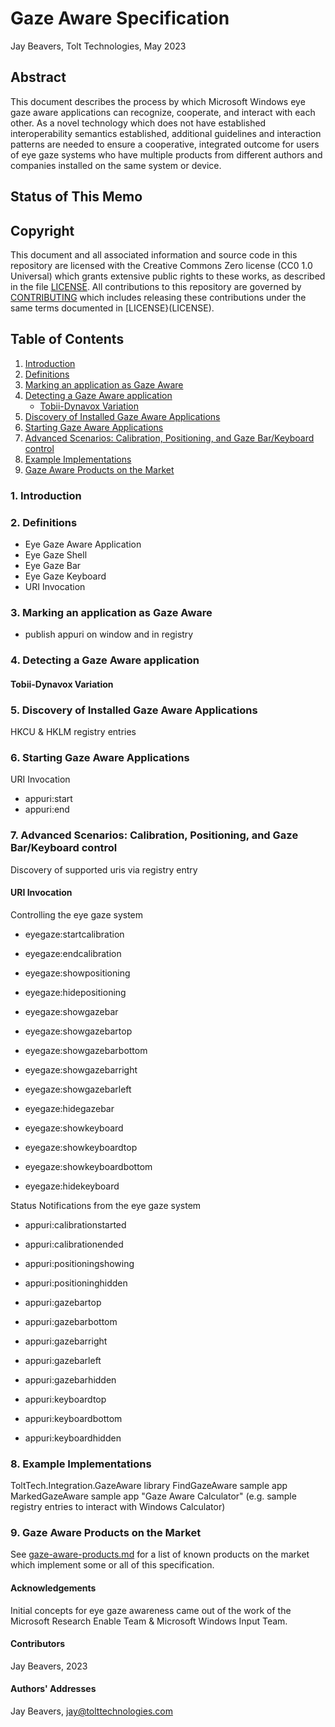 # Gaze Aware Specification

Jay Beavers, Tolt Technologies, May 2023

## Abstract

This document describes the process by which Microsoft Windows eye gaze aware applications can recognize, cooperate, and interact with each other.  As a novel technology which does not have established interoperability semantics established, additional guidelines and interaction patterns are needed to ensure a cooperative, integrated outcome for users of eye gaze systems who have multiple products from different authors and companies installed on the same system or device.

## Status of This Memo

## Copyright

This document and all associated information and source code in this repository are licensed with the Creative Commons Zero license (CC0 1.0 Universal) which grants extensive public rights to these works, as described in the file [LICENSE](LICENSE).  All contributions to this repository are governed by [CONTRIBUTING](CONTRIBUTING.md) which includes releasing these contributions under the same terms documented in [LICENSE}(LICENSE).

## Table of Contents

1. [Introduction](#introduction)
2. [Definitions](#definitions)
3. [Marking an application as Gaze Aware](#marking-gaze-aware)
4. [Detecting a Gaze Aware application](#detecting-gaze-aware)
   - [Tobii-Dynavox Variation](#tobii-dynavox-variation)
5. [Discovery of Installed Gaze Aware Applications](#discovery)
6. [Starting Gaze Aware Applications](#starting)
7. [Advanced Scenarios: Calibration, Positioning, and Gaze Bar/Keyboard control](#advanced)
8. [Example Implementations](#example-implementations)
9. [Gaze Aware Products on the Market](#gaze-aware-products)

### 1. Introduction<a name="introduction"></a>

### 2. Definitions<a name="definitions"></a>

 - Eye Gaze Aware Application
 - Eye Gaze Shell
 - Eye Gaze Bar
 - Eye Gaze Keyboard
 - URI Invocation

### 3. Marking an application as Gaze Aware<a name="marking-gaze-aware"></a>

 - publish appuri on window and in registry

### 4. Detecting a Gaze Aware application<a name="detecting-gaze-aware"></a>

#### Tobii-Dynavox Variation<a name="tobii-dynavox-variation"></a>

### 5. Discovery of Installed Gaze Aware Applications<a name="discovery"></a>

HKCU & HKLM registry entries

### 6. Starting Gaze Aware Applications<a name="starting"></a>

URI Invocation

 - appuri:start
 - appuri:end

### 7. Advanced Scenarios: Calibration, Positioning, and Gaze Bar/Keyboard control<a name="advanced"></a>

Discovery of supported uris via registry entry

#### URI Invocation

Controlling the eye gaze system

 - eyegaze:startcalibration
 - eyegaze:endcalibration
 
 - eyegaze:showpositioning
 - eyegaze:hidepositioning
 
 - eyegaze:showgazebar
 - eyegaze:showgazebartop
 - eyegaze:showgazebarbottom
 - eyegaze:showgazebarright
 - eyegaze:showgazebarleft
 - eyegaze:hidegazebar
 
 - eyegaze:showkeyboard
 - eyegaze:showkeyboardtop
 - eyegaze:showkeyboardbottom
 - eyegaze:hidekeyboard

Status Notifications from the eye gaze system

 - appuri:calibrationstarted
 - appuri:calibrationended
 
 - appuri:positioningshowing
 - appuri:positioninghidden
 
 - appuri:gazebartop
 - appuri:gazebarbottom
 - appuri:gazebarright
 - appuri:gazebarleft
 - appuri:gazebarhidden
 
 - appuri:keyboardtop
 - appuri:keyboardbottom
 - appuri:keyboardhidden

### 8. Example Implementations<a name="example-implementations"></a>

ToltTech.Integration.GazeAware library
FindGazeAware sample app
MarkedGazeAware sample app
"Gaze Aware Calculator" (e.g. sample registry entries to interact with Windows Calculator)

### 9. Gaze Aware Products on the Market<a name="gaze-aware-products"></a>

See [gaze-aware-products.md](gaze-aware-products.md) for a list of known products on the market which implement some or all of this specification.

#### Acknowledgements

Initial concepts for eye gaze awareness came out of the work of the Microsoft Research Enable Team & Microsoft Windows Input Team.

#### Contributors

Jay Beavers, 2023

#### Authors' Addresses

Jay Beavers, jay@tolttechnologies.com
